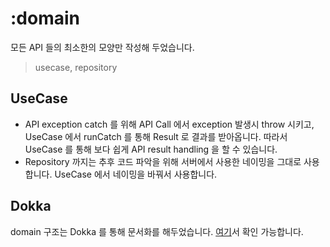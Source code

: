 # :domain

모든 API 들의 최소한의 모양만 작성해 두었습니다.

> usecase, repository

## UseCase

- API exception catch 를 위해 API Call 에서 exception 발생시 throw 시키고, UseCase 에서 runCatch 를 통해 Result 로 결과를 받아옵니다.
따라서 UseCase 를 통해 보다 쉽게 API result handling 을 할 수 있습니다.
- Repository 까지는 추후 코드 파악을 위해 서버에서 사용한 네이밍을 그대로 사용합니다. UseCase 에서 네이밍을 바꿔서 사용합니다. 

## Dokka

domain 구조는 Dokka 를 통해 문서화를 해두었습니다. [여기](https://runnerbe.xyz/docs/android)서 확인 가능합니다.